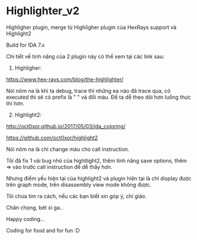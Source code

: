 # Highlighter_v2
Highligher plugin, merge từ Highligher plugin của HexRays support và Highlight2

Build for IDA 7.x

Chi tiết về tính năng của 2 plugin này có thể xem tại các link sau:

1. Highligher:

https://www.hex-rays.com/blog/the-highlighter/

Nói nôm na là khi ta debug, trace thì những ea nào đã trace qua, có executed thì sẽ có prefix là "  " và đổi màu. 
Để ta dễ theo dõi hơn luồng thực thi hơn.

2. Highlight2:

http://oct0xor.github.io/2017/05/03/ida_coloring/

https://github.com/oct0xor/highlight2

Nói nôm na là chỉ change màu cho call instruction.

Tôi đã fix 1 vài bug nhỏ của hightlight2, thêm tính năng save options, thêm => vào trước call instruction để dễ thấy hơn.

Nhưng điểm yếu hiện tại của highlight2 và plugin hiện tại là chỉ display được trên graph mode, trên disassembly view mode không được.

Tôi chưa tìm ra cách, nếu các bạn biết xin góp ý, chỉ giáo.

Chân chọng, bét xì ga..

Happy coding...

Coding for food and for fun :D
